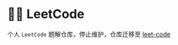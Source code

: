 # 🐱‍🐉 LeetCode
个人 `LeetCode` 题解仓库，停止维护，仓库迁移至 [leet-code](https://github.com/FlyAndNotDown/leet-code)